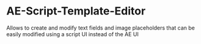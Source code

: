 # AE-Script-Template-Editor
Allows to create and modify text fields and image placeholders that can be easily modified using a script UI instead of the AE UI
